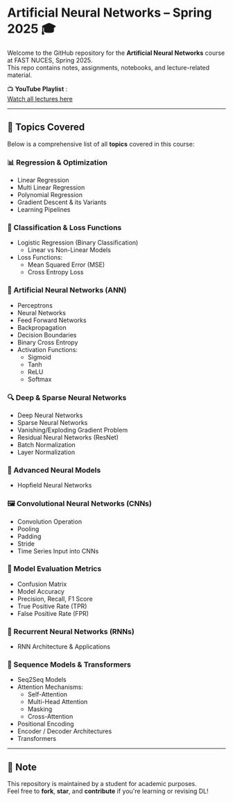 
#  Artificial Neural Networks – Spring 2025 🎓

Welcome to the GitHub repository for the **Artificial Neural Networks** course at FAST NUCES, Spring 2025.  
This repo contains notes, assignments, notebooks, and lecture-related material.

📺 **YouTube Playlist** :  
[Watch all lectures here]([https://youtube.com/playlist?list=YOUR_PLAYLIST_ID](https://youtube.com/playlist?list=PLHvklJ3ab98YvLHVtDwOng9s4Xf5uNC-c&si=v2K5VLbdiCyDpqjZ))  

---

## 🧠 Topics Covered

Below is a comprehensive list of all **topics** covered in this course:

### 📊 Regression & Optimization
- Linear Regression  
- Multi Linear Regression  
- Polynomial Regression  
- Gradient Descent & its Variants  
- Learning Pipelines  

### 🧮 Classification & Loss Functions
- Logistic Regression (Binary Classification)  
  - Linear vs Non-Linear Models  
- Loss Functions:  
  - Mean Squared Error (MSE)  
  - Cross Entropy Loss  

### 🧠 Artificial Neural Networks (ANN)
- Perceptrons  
- Neural Networks  
- Feed Forward Networks  
- Backpropagation  
- Decision Boundaries  
- Binary Cross Entropy  
- Activation Functions:  
  - Sigmoid  
  - Tanh  
  - ReLU  
  - Softmax  

### 🔍 Deep & Sparse Neural Networks
- Deep Neural Networks  
- Sparse Neural Networks  
- Vanishing/Exploding Gradient Problem  
- Residual Neural Networks (ResNet)  
- Batch Normalization  
- Layer Normalization  

### 🧬 Advanced Neural Models
- Hopfield Neural Networks  


### 🖼️ Convolutional Neural Networks (CNNs)
- Convolution Operation  
- Pooling  
- Padding  
- Stride  
- Time Series Input into CNNs  

### 📏 Model Evaluation Metrics
- Confusion Matrix  
- Model Accuracy  
- Precision, Recall, F1 Score  
- True Positive Rate (TPR)  
- False Positive Rate (FPR)  

### 🔁 Recurrent Neural Networks (RNNs)
- RNN Architecture & Applications  

### 🔄 Sequence Models & Transformers
- Seq2Seq Models  
- Attention Mechanisms:  
  - Self-Attention  
  - Multi-Head Attention  
  - Masking  
  - Cross-Attention  
- Positional Encoding  
- Encoder / Decoder Architectures  
- Transformers  

---

## 📌 Note

This repository is maintained by a student for academic purposes.  
Feel free to **fork**, **star**, and **contribute** if you're learning or revising DL!

